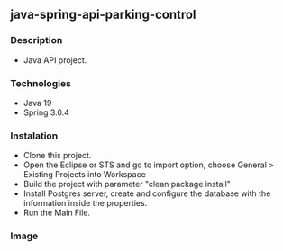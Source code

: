 ## java-spring-api-parking-control

### Description

- Java API project.

### Technologies

- Java 19
- Spring 3.0.4

### Instalation

- Clone this project.
- Open the Eclipse or STS and go to import option, choose General > Existing Projects into Workspace
- Build the project with parameter "clean package install"
- Install Postgres server, create and configure the database with the information inside the properties.
- Run the Main File.



### Image

<p align="center">
  <img src="">
</p>

